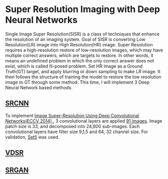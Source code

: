 # Super Resolution Imaging with Deep Neural Networks

Single Image Super Resolution(SISR) is a class of techniques that enhance the resolution of an imaging system.
Goal of SISR is converting Low Resolution(LR) image into High Resolution(HR) image. Super Resolution requires a high-resolution restore of low-resolution images, which may have multiple correct answers, which are targets to restore. In other words, it means an undefined problem in which the only correct answer does not exist, which is called Ill-posed problem. Set HR image as a Ground Truth(GT) target, and apply blurring or down sampling to make LR image. It then follows the structure of training the model to restore the low resolution image to GT through some method. This time, I will implement 3 Deep Neural Network based methods.

## [SRCNN](https://github.com/imeunu/SuperResolution/tree/main/SRCNN)
To implement [Image Super-Resolution Using Deep Convolutional Networks(ECCV 2014).](https://arxiv.org/abs/1501.00092), 3 convolutional layers are applied [91 images](https://www.dropbox.com/s/2hsah93sxgegsry/91-image_x2.h5?dl=0). Image patch size is 33, and decomposed into 24,800 sub-images. Each convolutional layers have filter size 9,1,5 and 64, 32 channel size. For validation, [Set5](https://paperswithcode.com/dataset/set5) was used.

## [VDSR](https://github.com/imeunu/SuperResolution/tree/main/VDSR)
## [SRGAN](https://github.com/imeunu/SuperResolution/tree/main/SRGAN)
